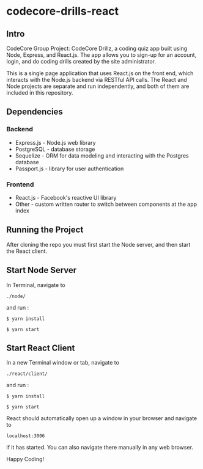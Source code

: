 # codecore-drills-react

## Intro
 CodeCore Group Project: CodeCore Drillz, a coding quiz app built using Node, Express, and React.js. The app allows you to sign-up for an account, login, and do coding drills created by the site administrator.

 This is a single page application that uses React.js on the front end, which interacts with the Node.js 
backend via RESTful API calls. The React and Node projects are separate and run independently, and both
of them are included in this repository.

## Dependencies
### Backend
 - Express.js - Node.js web library
 - PostgreSQL - database storage
 - Sequelize - ORM for data modeling and interacting with the Postgres database
 - Passport.js - library for user authentication

### Frontend
- React.js - Facebook's reactive UI library
- Other - custom written router to switch between components at the app index


## Running the Project
After cloning the repo you must first start the Node server, and then start the React client.

## Start Node Server
In Terminal, navigate to
```
./node/
```
and run :
```
$ yarn install
```
```
$ yarn start
```

## Start React Client
In a new Terminal window or tab, navigate to
```
./react/client/
```
and run :
```
$ yarn install
```
```
$ yarn start
```

React should automatically open up a window in your browser and navigate to 
```
localhost:3006
```
if it has started. You can also navigate there manually in any web browser.

Happy Coding!

